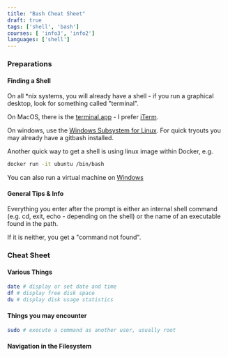 ```yaml
---
title: "Bash Cheat Sheet"
draft: true
tags: ['shell', 'bash']
courses: [ 'info3', 'info2']
languages: ['shell']
---
```


### Preparations
#### Finding a Shell

On all *nix systems, you will already have a shell - if you run a graphical desktop, look for something called "terminal".

On MacOS, there is the [terminal.app](https://support.apple.com/de-de/guide/terminal/welcome/mac) - I prefer [iTerm](https://iterm2.com/).

On windows, use the [Windows Subsystem for Linux](https://learn.microsoft.com/de-de/windows/wsl/). For quick tryouts you may already have a gitbash installed.

Another quick way to get a shell is using linux image within Docker, e.g.

```bash
docker run -it ubuntu /bin/bash
```

You can also run a virtual machine on [Windows](https://learn.microsoft.com/en-us/linux/install)


#### General Tips & Info

Everything you enter after the prompt is either an internal shell command (e.g. cd, exit, echo - depending on the shell) or the name of an executable found in the path.

If it is neither, you get a "command not found".

### Cheat Sheet

#### Various Things

```bash
date # display or set date and time
df # display free disk space
du # display disk usage statistics

```

#### Things you may encounter

```bash
sudo # execute a command as another user, usually root
```
#### Navigation in the Filesystem